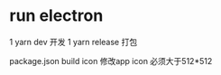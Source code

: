 # run electron
1 yarn dev 开发
1 yarn release 打包

package.json
  build
    icon 修改app icon 必须大于512*512

